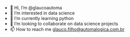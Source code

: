 - 👋 Hi, I’m @glaucoautoma
- 👀 I’m interested in data science
- 🌱 I’m currently learning python
- 💞️ I’m looking to collaborate on data science projects
- 📫 How to reach me glauco.filho@automalogica.com.br

<!---
glaucoautoma/glaucoautoma is a ✨ special ✨ repository because its `README.md` (this file) appears on your GitHub profile.
You can click the Preview link to take a look at your changes.
--->
